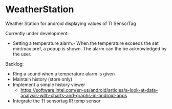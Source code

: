 WeatherStation
==============

Weather Station for android displaying values of TI SensorTag

Currently under development:

 - Setting a temperature alarm.-
 When the temperature exceeds the set min/max pref, a popup is shown.
 The alarm can the be acknowledged by the user.

Backlog:
- Ring a sound when a temperature alarm is given
- Maintain history (store only)
- Implement a simple history viewer
  - https://software.intel.com/en-us/android/articles/a-look-at-data-analysis-with-charts-and-graphs-in-android-apps
- Integrate the TI sensortag IR temp sensor  